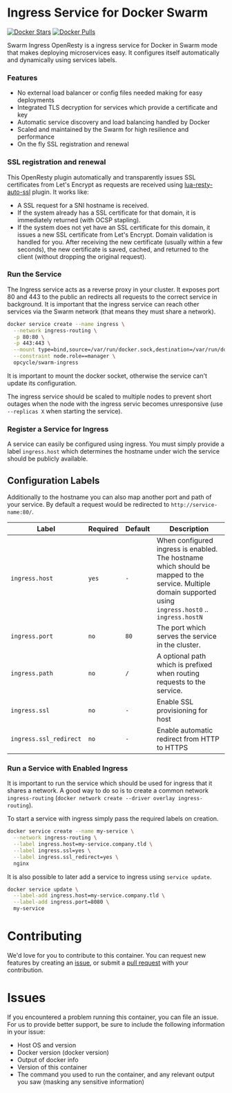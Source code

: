 # Ingress Service for Docker Swarm

[![Docker Stars](https://img.shields.io/docker/stars/opcycle/swarm-ingress.svg?style=flat-square)](https://hub.docker.com/r/opcycle/swarm-ingress) [![Docker Pulls](https://img.shields.io/docker/pulls/opcycle/swarm-ingress.svg?style=flat-square)](https://hub.docker.com/r/opcycle/swarm-ingress)

Swarm Ingress OpenResty is a ingress service for Docker in Swarm mode that makes deploying microservices easy. It configures itself automatically and dynamically using services labels.

### Features

- No external load balancer or config files needed making for easy deployments
- Integrated TLS decryption for services which provide a certificate and key
- Automatic service discovery and load balancing handled by Docker
- Scaled and maintained by the Swarm for high resilience and performance
- On the fly SSL registration and renewal

### SSL registration and renewal

This OpenResty plugin automatically and transparently issues SSL certificates from Let's Encrypt as requests are received using [lua-resty-auto-ssl](https://github.com/auto-ssl/lua-resty-auto-ssl) plugin. It works like:

- A SSL request for a SNI hostname is received.
- If the system already has a SSL certificate for that domain, it is immediately returned (with OCSP stapling).
- If the system does not yet have an SSL certificate for this domain, it issues a new SSL certificate from Let's Encrypt. Domain validation is handled for you. After receiving the new certificate (usually within a few seconds), the new certificate is saved, cached, and returned to the client (without dropping the original request).


### Run the Service

The Ingress service acts as a reverse proxy in your cluster. It exposes port 80 and 443
to the public an redirects all requests to the correct service in background.
It is important that the ingress service can reach other services via the Swarm
network (that means they must share a network).

```bash
docker service create --name ingress \
  --network ingress-routing \
  -p 80:80 \
  -p 443:443 \
  --mount type=bind,source=/var/run/docker.sock,destination=/var/run/docker.sock \
  --constraint node.role==manager \
  opcycle/swarm-ingress
```

It is important to mount the docker socket, otherwise the service can't update
its configuration.

The ingress service should be scaled to multiple nodes to prevent short outages
when the node with the ingress servic becomes unresponsive (use `--replicas X` when starting the service).

### Register a Service for Ingress

A service can easily be configured using ingress. You must simply provide a label
`ingress.host` which determines the hostname under wich the service should be
publicly available.

## Configuration Labels

Additionally to the hostname you can also map another port and path of your service.
By default a request would be redirected to `http://service-name:80/`.

| Label   | Required | Default | Description |
| ------- | -------- | ------- | ----------- |
| `ingress.host` | `yes` | `-`      | When configured ingress is enabled. The hostname which should be mapped to the service. Multiple domain supported using `ingress.host0` .. `ingress.hostN` |
| `ingress.port` | `no`  | `80`    | The port which serves the service in the cluster. |
| `ingress.path` | `no`  | `/`     | A optional path which is prefixed when routing requests to the service. |
| `ingress.ssl` | `no` | `-` | Enable SSL provisioning for host | 
| `ingress.ssl_redirect` | `no` | `-` | Enable automatic redirect from HTTP to HTTPS | 

### Run a Service with Enabled Ingress

It is important to run the service which should be used for ingress that it
shares a network. A good way to do so is to create a common network `ingress-routing`
(`docker network create --driver overlay ingress-routing`).

To start a service with ingress simply pass the required labels on creation.

```bash
docker service create --name my-service \
  --network ingress-routing \
  --label ingress.host=my-service.company.tld \
  --label ingress.ssl=yes \
  --label ingress.ssl_redirect=yes \
  nginx
```

It is also possible to later add a service to ingress using `service update`.

```bash
docker service update \
  --label-add ingress.host=my-service.company.tld \
  --label-add ingress.port=8080 \
  my-service
```

# Contributing
We'd love for you to contribute to this container. You can request new features by creating an [issue](https://github.com/opcycle/docker-swarm-ingress/issues), or submit a [pull request](https://github.com/opcycle/docker-swarm-ingress/pulls) with your contribution.

# Issues
If you encountered a problem running this container, you can file an issue. For us to provide better support, be sure to include the following information in your issue:

- Host OS and version
- Docker version (docker version)
- Output of docker info
- Version of this container
- The command you used to run the container, and any relevant output you saw (masking any sensitive information)
